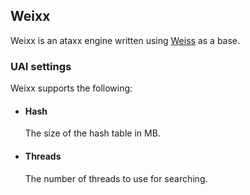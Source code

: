 ## Weixx
Weixx is an ataxx engine written using [Weiss](https://github.com/TerjeKir/weiss) as a base.

### UAI settings

Weixx supports the following:

* #### Hash
  The size of the hash table in MB.

* #### Threads
  The number of threads to use for searching.
